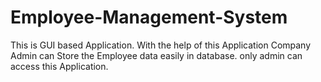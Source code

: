 # Employee-Management-System
This is GUI based Application. With the help of this Application Company Admin can Store the Employee data easily in database. only admin can access this Application.

